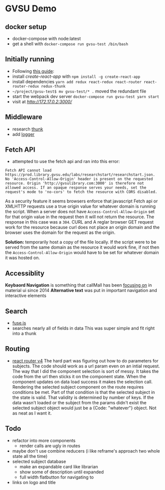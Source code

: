 # GVSU Demo

## docker setup
- docker-compose with node:latest
- get a shell with `docker-compose run gvsu-test /bin/bash`

## Initially running
- Following [this guide](https://medium.com/@notrab/getting-started-with-create-react-app-redux-react-router-redux-thunk-d6a19259f71f):
- install _create-react-app_ with `npm install -g create-react-app`
- install dependencies `yarn add redux react-redux react-router react-router-redux redux-thunk`
- `~/project/gvsu-test$ mv gvsu-test/* .` moved the redundant file
- start the webpack dev server `docker-compose run gvsu-test yarn start`
- visit at _http://172.17.0.2:3000/_ 

## Middleware
- research [thunk](https://medium.com/@stowball/a-dummys-guide-to-redux-and-thunk-in-react-d8904a7005d3)
- add [logger](https://github.com/evgenyrodionov/redux-logger)

## Fetch API
- attempted to use the fetch api and ran into this error:

```
Fetch API cannot load https://prod.library.gvsu.edu/labs/researchstart/researchstart.json. No 'Access-Control-Allow-Origin' header is present on the requested resource. Origin 'http://gvsulibrary.com:3000' is therefore not allowed access. If an opaque response serves your needs, set the request's mode to 'no-cors' to fetch the resource with CORS disabled.
```

As a security feature it seems browsers enforce that javascript Fetch api or XMLHTTP requests use a true origin value for whatever domain is running the script. When a server does not have `Access-Control-Allow-Origin` set for that origin value in the request then it will not return the resource. The response in this case was a `304`. CURL and A reglar browser GET request work for the resource because curl does not place an origin domain and the browser uses the domain for the request as the origin.  

**Solution:** temporarily host a copy of the file locally. If the script were to be served from the same domain as the resource it would work fine, if not then the `Access-Control-Allow-Origin` would have to be set for whatever domain it was hosted on.

## Accessiblity
**Keybaord Navigation** is something that callMall has been [focusing on](https://github.com/callemall/material-ui/issues/61) in material ui since 2014
**Alternative text** was put in important navigation and interactive elements

## Search
- [fuse.js](http://fusejs.io/)
- searches nearly all of fields in data
This was super simple and fit right into a thunk

## Routing
- [react router v4](https://reacttraining.com/react-router/web/guides/quick-start)
The hard part was figuring out how to do parameters for subjects. The code should work as a url param even on an intial request. The way that I did the component selection is sort of messy. It takes the code from the url then sticks it on the component state. When the component updates on data load success it makes the selection call. Rendering the selected subject component on the route requires conditions be met. Part of that condition is that the selected subject in the state is valid. That validity is determined by number of keys. If the data wasn't loaded or the subject from the params didn't exist the selected subject object would just be a {Code: "whatever"} object. Not as neat as I want it.


## Todo
- refactor into more components
    - render calls are ugly in routes
- maybe don't use combine reducers (i like reframe's approach two whole state all the time)
- selected subject database
    - make an expandable card like librarian
    - show some of description until expanded
    - full width flatbutton for navigating to
- links on logo and title 